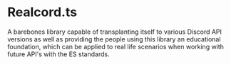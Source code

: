 # Realcord.ts
A barebones library capable of transplanting itself to various Discord API versions as well as providing the people using this library an educational foundation, which can be applied to real life scenarios when working with future API's with the ES standards.
